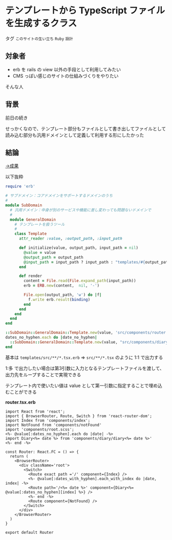 # テンプレートから TypeScript ファイルを生成するクラス

タグ `このサイトの生い立ち` `Ruby` `設計`

## 対象者

* erb を rails の view 以外の手段として利用してみたい
* CMS っぽい感じのサイトの仕組みづくりをやりたい

そんな人

## 背景

前日の続き

せっかくなので、テンプレート部分もファイルとして書き出してファイルとして読み込む部分も汎用ドメインとして定義して利用する形にしたかった

## 結論

[→成果](https://github.com/shimomuh/shimomuh.github.io/commit/c143c49e64f943cd244107dbea252d05a400615d)

以下抜粋

```ruby
require 'erb'

# サブドメイン：コアドメインをサポートするドメインのうち
#
module SubDomain
  # 汎用ドメイン：中身が別のサービスや機能に差し変わっても問題ないドメインで
  #
  module GeneralDomain
    # テンプレートを扱うツール
    #
    class Template
      attr_reader :value, :output_path, :input_path

      def initialize(value, output_path, input_path = nil)
        @value = value
        @output_path = output_path
        @input_path = input_path ? input_path : "templates/#{output_path}.erb"
      end

      def render
        content = File.read(File.expand_path(input_path))
        erb = ERB.new(content,  nil, '-')

        File.open(output_path, 'w') do |f|
          f.write erb.result(binding)
        end
      end
    end
  end
end

::SubDomain::GeneralDomain::Template.new(value, 'src/components/router.tsx').render
dates_no_hyphen.each do |date_no_hyphen|
  ::SubDomain::GeneralDomain::Template.new(value, "src/components/diary/diary#{date_no_hyphen}.tsx", 'templates/src/components/diary/template.tsx.erb').render
end
```

基本は `templates/src/**/*.tsx.erb` => `src/**/*.tsx` のように 1:1 で出力する

1:多 で出力したい場合は第3引数に入力となるテンプレートファイルを渡して、出力先をループすることで実現できる

テンプレート内で使いたい値は value として第一引数に指定することで埋め込むことができる

 

**router.tsx.erb**

```erb
import React from 'react';
import { BrowserRouter, Route, Switch } from 'react-router-dom';
import Index from 'components/index';
import NotFound from 'components/notFound'
import 'components/root.scss';
<%- @value[:dates_no_hyphen].each do |date| -%>
import Diary<%= date %> from 'components/diary/diary<%= date %>'
<%- end -%>

const Router: React.FC = () => {
  return (
    <BrowserRouter>
      <div className='root'>
        <Switch>
          <Route exact path ='/' component={Index} />
          <%- @value[:dates_with_hyphen].each_with_index do |date, index| -%>
          <Route path='/<%= date %>' component={Diary<%= @value[:dates_no_hyphen][index] %>} />
          <%- end -%>
          <Route component={NotFound} />
        </Switch>
      </div>
    </BrowserRouter>
  )
}

export default Router
```
